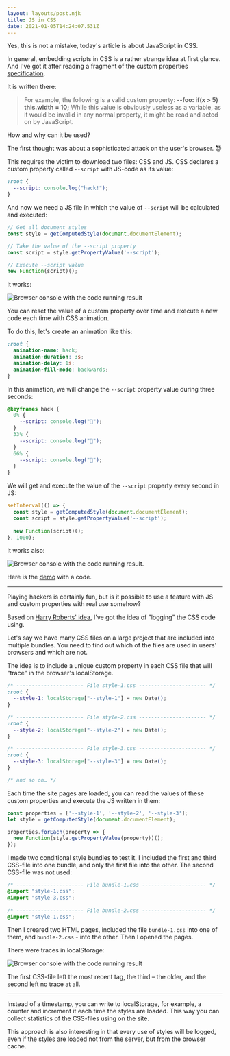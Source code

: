 ```yaml
---
layout: layouts/post.njk
title: JS in CSS
date: 2021-01-05T14:24:07.531Z
---
```

Yes, this is not a mistake, today's article is about JavaScript in CSS.

In general, embedding scripts in CSS is a rather strange idea at first glance. And I've got it after reading a fragment of the custom properties [specification](https://drafts.csswg.org/css-variables/#syntax).

It is written there:

> For example, the following is a valid custom property:
**--foo: if(x &gt; 5) this.width = 10;**
While this value is obviously useless as a variable, as it would be invalid in any normal property, it might be read and acted on by JavaScript.

How and why can it be used?

The first thought was about a sophisticated attack on the user's browser. 😈

This requires the victim to download two files: CSS and JS. CSS declares a custom property called `--script` with JS-code as its value:

```css
:root {
  --script: console.log("hack!");
}
```

And now we need a JS file in which the value of `--script` will be calculated and executed:

```js
// Get all document styles
const style = getComputedStyle(document.documentElement);

// Take the value of the --script property
const script = style.getPropertyValue('--script');

// Execute --script value
new Function(script)();
```

It works:

![Browser console with the code running result](/images/1-qizkchbeg-bk4kcx84zikq.png "Browser console with the code running result")

You can reset the value of a custom property over time and execute a new code each time with CSS animation.

To do this, let's create an animation like this:

```css
:root {
  animation-name: hack;
  animation-duration: 3s;
  animation-delay: 1s;
  animation-fill-mode: backwards;
}
```

In this animation, we will change the `--script` property value during three seconds:

```css
@keyframes hack {
  0% {
    --script: console.log("🙈");
  }
  33% {
    --script: console.log("🙉");
  }
  66% {
    --script: console.log("🙊");
  }
}
```

We will get and execute the value of the `--script` property every second in JS:

```js
setInterval(() => {
  const style = getComputedStyle(document.documentElement);
  const script = style.getPropertyValue('--script');
  
  new Function(script)();
}, 1000);
```

It works also:

![Browser console with the code running result](/images/1-md2rtxmnx0xt-tvifkx45g.gif).

Here is the [demo](https://codepen.io/juwain/pen/EEgOdr) with a code. 

---

Playing hackers is certainly fun, but is it possible to use a feature with JS and custom properties with real use somehow?

Based on [Harry Roberts' idea](https://csswizardry.com/2018/01/finding-dead-css/), I've got the idea of "logging" the CSS code using.

Let's say we have many CSS files on a large project that are included into multiple bundles. You need to find out which of the files are used in users' browsers and which are not.

The idea is to include a unique custom property in each CSS file that will "trace" in the browser's localStorage.

```css
/* ---------------------- File style-1.css ---------------------- */
:root {
  --style-1: localStorage["--style-1"] = new Date();
}

/* ---------------------- File style-2.css ---------------------- */
:root {
  --style-2: localStorage["--style-2"] = new Date();
}

/* ---------------------- File style-3.css ---------------------- */
:root {
  --style-3: localStorage["--style-3"] = new Date();
}

/* and so on… */
```

Each time the site pages are loaded, you can read the values of these custom properties and execute the JS written in them:

```js
const properties = ['--style-1', '--style-2', '--style-3'];
let style = getComputedStyle(document.documentElement);

properties.forEach(property => {
  new Function(style.getPropertyValue(property))();
});
```

I made two conditional style bundles to test it. I included the first and third CSS-file into one bundle, and only the first file into the other. The second CSS-file was not used:

```css
/* ---------------------- File bundle-1.css --------------------- */
@import "style-1.css";
@import "style-3.css";
  
/* ---------------------- File bundle-2.css --------------------- */
@import "style-1.css";
```

Then I creared two HTML pages, included the file `bundle-1.css` into one of them, and `bundle-2.css` - into the other. Then I opened the pages.

There were traces in localStorage:

![Browser console with the code running result](/images/1-qw8twl9pzsea27abgzueqq.gif "Browser console with the code running result")

The first CSS-file left the most recent tag, the third – the older, and the second left no trace at all.

---

Instead of a timestamp, you can write to localStorage, for example, a counter and increment it each time the styles are loaded. This way you can collect statistics of the CSS-files using on the site.

This approach is also interesting in that every use of styles will be logged, even if the styles are loaded not from the server, but from the browser cache.




